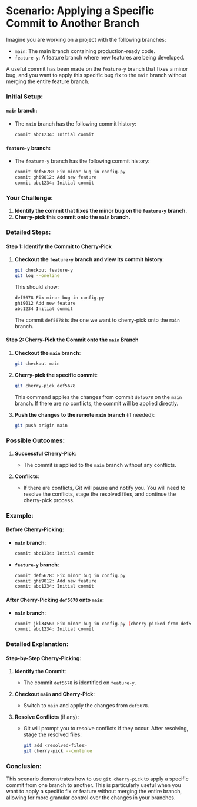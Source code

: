 # Scenario: Applying a Specific Commit to Another Branch

Imagine you are working on a project with the following branches:
- `main`: The main branch containing production-ready code.
- `feature-y`: A feature branch where new features are being developed.

A useful commit has been made on the `feature-y` branch that fixes a minor bug, and you want to apply this specific bug fix to the `main` branch without merging the entire feature branch.

### Initial Setup:

#### `main` branch:
- The `main` branch has the following commit history:
  ```sh
  commit abc1234: Initial commit
  ```

#### `feature-y` branch:
- The `feature-y` branch has the following commit history:
  ```sh
  commit def5678: Fix minor bug in config.py
  commit ghi9012: Add new feature
  commit abc1234: Initial commit
  ```

### Your Challenge:

1. **Identify the commit that fixes the minor bug on the `feature-y` branch.**
2. **Cherry-pick this commit onto the `main` branch.**

### Detailed Steps:

#### Step 1: Identify the Commit to Cherry-Pick

1. **Checkout the `feature-y` branch and view its commit history**:
   ```sh
   git checkout feature-y
   git log --oneline
   ```
   This should show:
   ```sh
   def5678 Fix minor bug in config.py
   ghi9012 Add new feature
   abc1234 Initial commit
   ```

   The commit `def5678` is the one we want to cherry-pick onto the `main` branch.

#### Step 2: Cherry-Pick the Commit onto the `main` Branch

1. **Checkout the `main` branch**:
   ```sh
   git checkout main
   ```

2. **Cherry-pick the specific commit**:
   ```sh
   git cherry-pick def5678
   ```

   This command applies the changes from commit `def5678` on the `main` branch. If there are no conflicts, the commit will be applied directly.

3. **Push the changes to the remote `main` branch** (if needed):
   ```sh
   git push origin main
   ```

### Possible Outcomes:

1. **Successful Cherry-Pick**:
   - The commit is applied to the `main` branch without any conflicts.

2. **Conflicts**:
   - If there are conflicts, Git will pause and notify you. You will need to resolve the conflicts, stage the resolved files, and continue the cherry-pick process.

### Example:

#### Before Cherry-Picking:

- **`main` branch**:
  ```sh
  commit abc1234: Initial commit
  ```

- **`feature-y` branch**:
  ```sh
  commit def5678: Fix minor bug in config.py
  commit ghi9012: Add new feature
  commit abc1234: Initial commit
  ```

#### After Cherry-Picking `def5678` onto `main`:

- **`main` branch**:
  ```sh
  commit jkl3456: Fix minor bug in config.py (cherry-picked from def5678)
  commit abc1234: Initial commit
  ```

### Detailed Explanation:

#### Step-by-Step Cherry-Picking:

1. **Identify the Commit**:
   - The commit `def5678` is identified on `feature-y`.

2. **Checkout `main` and Cherry-Pick**:
   - Switch to `main` and apply the changes from `def5678`.

3. **Resolve Conflicts** (if any):
   - Git will prompt you to resolve conflicts if they occur. After resolving, stage the resolved files:
     ```sh
     git add <resolved-files>
     git cherry-pick --continue
     ```

### Conclusion:

This scenario demonstrates how to use `git cherry-pick` to apply a specific commit from one branch to another. This is particularly useful when you want to apply a specific fix or feature without merging the entire branch, allowing for more granular control over the changes in your branches.
